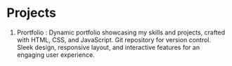 # Projects
1. Prortfolio : 
   Dynamic portfolio showcasing my skills and projects, crafted with HTML, CSS, and JavaScript. Git repository for version control. Sleek design, responsive 
   layout, and interactive features for an engaging user experience.
